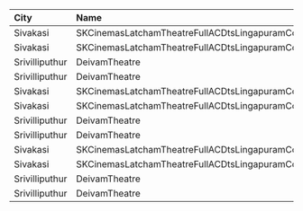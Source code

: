 | City           | Name                                             |  Time | Type        | Price | Capacity | Booked |
| :------------- | :----------------------------------------------- | ----: | :---------- | ----: | -------: | -----: |
| Sivakasi       | SKCinemasLatchamTheatreFullACDtsLingapuramColony | 10:30 | FirstClass  |  100₹ |      192 |     32 |
| Sivakasi       | SKCinemasLatchamTheatreFullACDtsLingapuramColony | 10:30 | SecondClass |   70₹ |      214 |    214 |
| Srivilliputhur | DeivamTheatre                                    | 10:30 | FirstClass  |   60₹ |      254 |      0 |
| Srivilliputhur | DeivamTheatre                                    | 10:30 | SecondClass |   60₹ |      234 |    234 |
| Sivakasi       | SKCinemasLatchamTheatreFullACDtsLingapuramColony | 14:30 | FirstClass  |  100₹ |      192 |     32 |
| Sivakasi       | SKCinemasLatchamTheatreFullACDtsLingapuramColony | 14:30 | SecondClass |   70₹ |      214 |    214 |
| Srivilliputhur | DeivamTheatre                                    | 14:30 | FirstClass  |   60₹ |      254 |      0 |
| Srivilliputhur | DeivamTheatre                                    | 14:30 | SecondClass |   60₹ |      234 |    234 |
| Sivakasi       | SKCinemasLatchamTheatreFullACDtsLingapuramColony | 18:30 | FirstClass  |  100₹ |      192 |     32 |
| Sivakasi       | SKCinemasLatchamTheatreFullACDtsLingapuramColony | 18:30 | SecondClass |   70₹ |      214 |    214 |
| Srivilliputhur | DeivamTheatre                                    | 18:30 | FirstClass  |   60₹ |      254 |      0 |
| Srivilliputhur | DeivamTheatre                                    | 18:30 | SecondClass |   60₹ |      234 |    234 |
